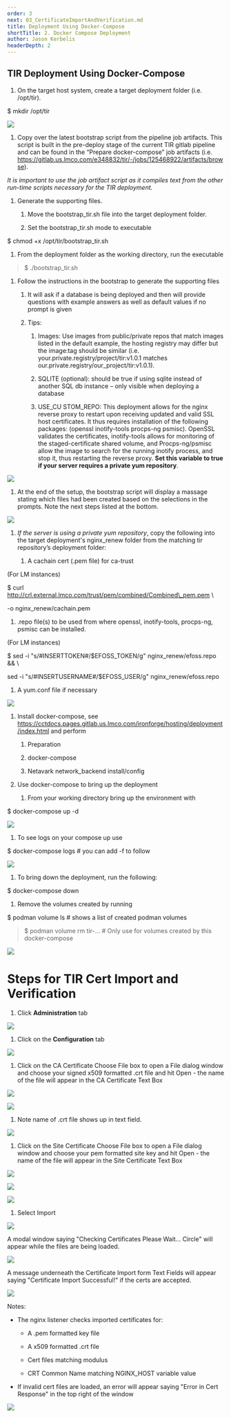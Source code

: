 ```yaml
---
order: 3
next: 03_CertificateImportAndVerification.md
title: Deployment Using Docker-Compose
shortTitle: 2. Docker Compose Deployment
author: Jason Kerbelis
headerDepth: 2
---
```


## TIR Deployment Using Docker-Compose

1.  On the target host system, create a target deployment folder (i.e. /opt/tir).

$ mkdir /opt/tir

![](../../assets/deployment-guide/image1.png "")

1.  Copy over the latest bootstrap script from the pipeline job artifacts. This script is built in the pre-deploy stage of the current TIR gitlab pipeline and can be found in the “Prepare docker-compose” job artifacts (i.e. <https://gitlab.us.lmco.com/e348832/tir/-/jobs/125468922/artifacts/browse>).

*It is important to use the job artifact script as it compiles text from the other run-time scripts necessary for the TIR deployment.*

1.  Generate the supporting files.

    1.  Move the bootstrap\_tir.sh file into the target deployment folder.

    2.  Set the bootstrap\_tir.sh mode to executable

$ chmod +x /opt/tir/bootstrap\_tir.sh

1.  From the deployment folder as the working directory, run the executable

> $ ./bootstrap\_tir.sh

1.  Follow the instructions in the bootstrap to generate the supporting files

    1.  It will ask if a database is being deployed and then will provide questions with example answers as well as default values if no prompt is given

    2.  Tips:

        1.  Images: Use images from public/private repos that match images listed in the default example, the hosting registry may differ but the image:tag should be similar (i.e.
            your.private.registry/project/tir:v1.0.1 matches our.private.registry/our\_project/tir:v1.0.1).

        2.  SQLITE (optional): should be true if using sqlite instead of another SQL db instance – only visible when deploying a database

        3.  USE\_CU STOM\_REPO: This deployment allows for the nginx reverse proxy to restart upon receiving updated and valid SSL host certificates. It thus requires installation of the following packages: (openssl inotify-tools procps-ng psmisc). OpenSSL validates the certificates, inotify-tools
            allows for monitoring of the staged-certificate shared
            volume, and Procps-ng/psmisc allow the image to search for
            the running inotify process, and stop it, thus restarting
            the reverse proxy. **Set this variable to true if your
            server requires a private yum repository**.

![](../../assets/deployment-guide/image2.png "")

1.  At the end of the setup, the bootstrap script will display a massage
    stating which files had been created based on the selections in the
    prompts. Note the next steps listed at the bottom.

![](../../assets/deployment-guide/image3.png "")

1.  *If the server is using a private yum repository*, copy the
    following into the target deployment's nginx\_renew folder from the
    matching tir repository’s deployment folder:

    1.  A cachain cert (.pem file) for ca-trust

(For LM instances)

$ curl http://crl.external.lmco.com/trust/pem/combined/Combined\_pem.pem
\\

-o nginx\_renew/cachain.pem

1.  .repo file(s) to be used from where openssl, inotify-tools,
    procps-ng, psmisc can be installed.

(For LM instances)

$ sed -i "s/#INSERTTOKEN#/$EFOSS\_TOKEN/g" nginx\_renew/efoss.repo && \\

sed -i "s/#INSERTUSERNAME#/$EFOSS\_USER/g" nginx\_renew/efoss.repo

1.  A yum.conf file if necessary

![](../../assets/deployment-guide/image4.png "")

1.  Install docker-compose, see
    https://cctdocs.pages.gitlab.us.lmco.com/ironforge/hosting/deployment/index.html
    and perform

    1.  Preparation

    2.  docker-compose

    3.  Netavark network\_backend install/config

2.  Use docker-compose to bring up the deployment

    1.  From your working directory bring up the environment with

$ docker-compose up -d

![](../../assets/deployment-guide/image1.png "")

1.  To see logs on your compose up use

$ docker-compose logs \# you can add -f to follow

![](../../assets/deployment-guide/image1.png "")

1.  To bring down the deployment, run the following:

$ docker-compose down

1.  Remove the volumes created by running

$ podman volume ls \# shows a list of created podman volumes

> $ podman volume rm tir-... \# Only use for volumes created by this
> docker-compose

![](../../assets/deployment-guide/image1.png "")

# **Steps for TIR Cert Import and Verification**

1.  Click **Administration** tab

![](../../assets/deployment-guide/image1.png "")

1.  Click on the **Configuration** tab

![](../../assets/deployment-guide/image1.png "")

1.  Click on the CA Certificate Choose File box to open a File dialog
    window and choose your signed x509 formatted .crt file and hit
    Open - the name of the file will appear in the CA Certificate Text
    Box

![](../../assets/deployment-guide/image1.png "")

![](../../assets/deployment-guide/image1.png "")

1.  Note name of .crt file shows up in text field.

![](../../assets/deployment-guide/image1.png "")

1.  Click on the Site Certificate Choose File box to open a File dialog
    window and choose your pem formatted site key and hit Open - the
    name of the file will appear in the Site Certificate Text Box

![](../../assets/deployment-guide/image1.png "")

![](../../assets/deployment-guide/image1.png "")

![](../../assets/deployment-guide/image1.png "")

1.  Select Import

![](../../assets/deployment-guide/image1.png "")

A modal window saying "Checking Certificates Please Wait... Circle" will
appear while the files are being loaded.

![](../../assets/deployment-guide/image1.png "")

A message underneath the Certificate Import form Text Fields will appear
saying "Certificate Import Successful!" if the certs are accepted.

![](../../assets/deployment-guide/image1.png "")

Notes:

-   The nginx listener checks imported certificates for:

    -   A .pem formatted key file

    -   A x509 formatted .crt file

    -   Cert files matching modulus

    -   CRT Common Name matching NGINX\_HOST variable value

-   If invalid cert files are loaded, an error will appear saying "Error
    in Cert Response" in the top right of the window

![](../../assets/deployment-guide/image1.png "")